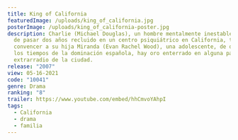 ```yaml
---
title: King of California
featuredImage: /uploads/king_of_california.jpg
posterImage: /uploads/king_of_california-poster.jpg
description: Charlie (Michael Douglas), un hombre mentalmente inestable, después
  de pasar dos años recluido en un centro psiquiátrico en California, trata de
  convencer a su hija Miranda (Evan Rachel Wood), una adolescente, de que, desde
  los tiempos de la dominación española, hay oro enterrado en alguna parte del
  extrarradio de la ciudad.
release: "2007"
view: 05-16-2021
code: "10041"
genre: Drama
ranking: "8"
trailer: https://www.youtube.com/embed/hhCmvoYAhpI
tags:
  - California
  - drama
  - familia
---
```

